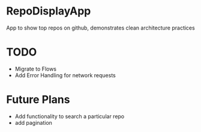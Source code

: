 # RepoDisplayApp
App to show top repos on github, demonstrates clean architecture practices

# TODO
- Migrate to Flows
- Add Error Handling for network requests

# Future Plans
- Add functionality to search a particular repo
- add pagination
